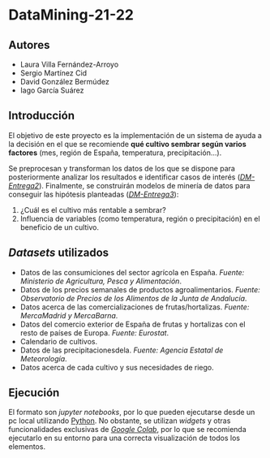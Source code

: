 # DataMining-21-22
## Autores
- Laura Villa Fernández-Arroyo
- Sergio Martínez Cid
- David González Bermúdez
- Iago García Suárez

## Introducción
El objetivo de este proyecto  es la implementación de un sistema de ayuda a la decisión en el que se recomiende **qué cultivo sembrar según varios factores** (mes, región de España, temperatura, precipitación...).  

Se preprocesan y transforman los datos de los que se dispone para posteriormente analizar los resultados e identificar casos de interés ([*DM-Entrega2*](https://colab.research.google.com/drive/1VmUQQWaIGwtWWQ2py8VgjR2z2JsLmPvG?usp=sharing)). Finalmente, se construirán modelos de minería de datos para conseguir las hipótesis planteadas ([*DM-Entrega3*](https://colab.research.google.com/drive/1pmYAuYXrFAFodZlB32a60usiOJkkAxo4?usp=sharing)):
1. ¿Cuál es el cultivo más rentable a sembrar?
2. Influencia de variables (como temperatura, región o precipitación) en el beneficio de un cultivo.

## *Datasets* utilizados
- Datos de las consumiciones del sector agrícola en España. *Fuente: Ministerio de Agricultura, Pesca y Alimentación*.
- Datos de los precios semanales de productos agroalimentarios. *Fuente: Observatorio de Precios de los Alimentos de la Junta de Andalucía*.
- Datos acerca de las comercializaciones de frutas/hortalizas. *Fuente: MercaMadrid y MercaBarna*.
- Datos del comercio exterior de España de frutas y hortalizas con  el  resto  de  países  de  Europa. *Fuente: Eurostat*.
- Calendario de cultivos. 
- Datos de las precipitacionesdela. *Fuente: Agencia Estatal de Meteorología*.
- Datos acerca de cada cultivo y sus necesidades de riego.

## Ejecución
El formato son *jupyter notebooks*, por lo que pueden ejecutarse desde un pc local utilizando [Python](https://www.python.org/). No obstante, se utilizan *widgets* y otras funcionalidades exclusivas de [*Google Colab*](https://colab.research.google.com/), por lo que se recomienda ejecutarlo en su entorno para una correcta visualización de todos los elementos.
